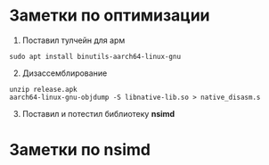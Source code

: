 # Заметки по оптимизации

1. Поставил тулчейн для арм
```shell
sudo apt install binutils-aarch64-linux-gnu
```

2. Дизассемблирование
```shell
unzip release.apk
aarch64-linux-gnu-objdump -S libnative-lib.so > native_disasm.s
```
3. Поставил и потестил библиотеку **nsimd**

# Заметки по nsimd
